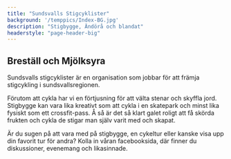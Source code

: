 ```yaml
---
title: "Sundsvalls Stigcyklister"
background: '/temppics/Index-BG.jpg'
description: "Stigbygge, Ändörå och blandat"
headerstyle: "page-header-big"
---
```

## Breställ och Mjölksyra

Sundsvalls stigcyklister är en organisation som jobbar för att främja stigcykling i sundsvallsregionen.

Förutom att cykla har vi en förtjusning för att välta stenar och skyffla jord. Stigbygge kan vara lika kreativt som att cykla i en skatepark och minst lika fysiskt som ett crossfit-pass. Å så är det så klart galet roligt att få skörda frukten och cykla de stigar man själv varit med och skapat.

Är du sugen på att vara med på stigbygge, en cykeltur eller kanske visa upp din favorit tur för andra?
Kolla in våran facebooksida, där finner du diskussioner, evenemang och likasinnade.

